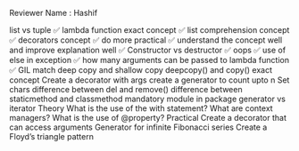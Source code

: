 Reviewer Name : Hashif

list vs tuple ✅
lambda function exact concept ✅
list comprehension concept ✅
decorators concept ✅
do more practical ✅
understand the concept well and improve explanation well ✅
Constructor vs destructor ✅
oops ✅
use of else in exception ✅
how many arguments can be passed to lambda function ✅
GIL
match
deep copy and shallow copy
deepcopy() and copy() exact concept
Create a decorator with args
create a generator to count upto n
Set chars
difference between del and remove()
difference between staticmethod and classmethod
mandatory module in package
generator vs iterator
Theory
What is the use of the with statement?
What are context managers?
What is the use of @property?
Practical
Create a decorator that can access arguments
Generator for infinite Fibonacci series
Create a Floyd’s triangle pattern
